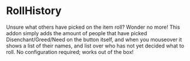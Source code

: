 RollHistory
==================
Unsure what others have picked on the item roll? Wonder no more! This addon simply adds the amount of people that have picked Disenchant/Greed/Need on the button itself, and when you mouseover it shows a list of their names, and list over who has not yet decided what to roll. No configuration required; works out of the box!
